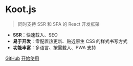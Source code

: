 <!-- ![logo](_media/icon.svg) -->

# Koot.js

> 同时支持 SSR 和 SPA 的 React 开发框架

-   **SSR**：快速载入、SEO
-   **易于开发**：零配置热更新、贴近原生 CSS 的样式书写方式
-   **功能丰富**：多语言、按需载入、PWA 支持

[GitHub](https://github.com/cmux/koot)
[开始使用](#开始使用)
